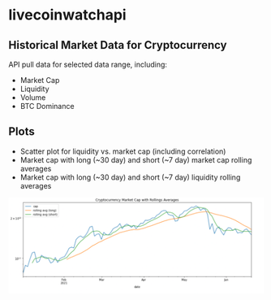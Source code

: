 # livecoinwatchapi

## Historical Market Data for Cryptocurrency

API pull data for selected data range, including:
* Market Cap
* Liquidity
* Volume
* BTC Dominance

## Plots

* Scatter plot for liquidity vs. market cap (including correlation)
* Market cap with long (~30 day) and short (~7 day) market cap rolling averages
* Market cap with long (~30 day) and short (~7 day) liquidity rolling averages

![market_cap_plot](https://raw.githubusercontent.com/tderonde/livecoinwatchapi/main/plots/market_cap_rolling_avg.png)
